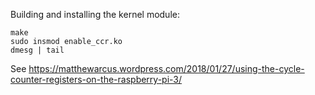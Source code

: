 
Building and installing the kernel module:

	make
	sudo insmod enable_ccr.ko
	dmesg | tail

See https://matthewarcus.wordpress.com/2018/01/27/using-the-cycle-counter-registers-on-the-raspberry-pi-3/


